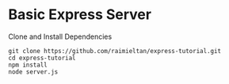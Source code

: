 # Basic Express Server
Clone and Install Dependencies

    git clone https://github.com/raimieltan/express-tutorial.git
    cd express-tutorial
    npm install
    node server.js
